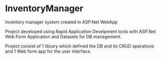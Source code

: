 # InventoryManager
Inventory manager system created in ASP.Net WebApp

Project developed using Rapid Application Develpment tools with ASP.Net Web Form Application and Datasets for DB management. 

Project consist of 1 library which defined the DB and its CRUD operations and 1 Web form app for the user interface.  
